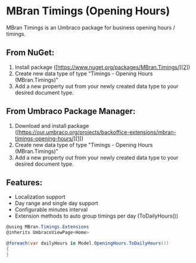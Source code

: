 # MBran Timings (Opening Hours)
MBran Timings is an Umbraco package for business opening hours / timings.

[1]: https://our.umbraco.org/projects/backoffice-extensions/mbran-timings-opening-hours/ "Umbraco Package Link"
[2]: https://www.nuget.org/packages/MBran.Timings/ "NuGet Package Link"

## From NuGet:

1. Install package ([https://www.nuget.org/packages/MBran.Timings/][2])
2. Create new data type of type "Timings - Opening Hours (MBran.Timings)"
3. Add a new property out from your newly created data type to your desired document type.

## From Umbraco Package  Manager:

1. Download and install package ([https://our.umbraco.org/projects/backoffice-extensions/mbran-timings-opening-hours/][1])
2. Create new data type of type "Timings - Opening Hours (MBran.Timings)"
3. Add a new property out from your newly created data type to your desired document type.

## Features:

* Localization support
* Day range and single day support
* Configurable minutes interval
* Extension methods to auto group timings per day (ToDailyHours())

```csharp
@using MBran.Timings.Extensions
@inherits UmbracoViewPage<Home>

@foreach(var dailyHours in Model.OpeningHours.ToDailyHours())
{
}
````
